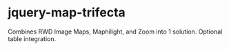 # jquery-map-trifecta
Combines RWD Image Maps, Maphilight, and Zoom into 1 solution. Optional table integration.
